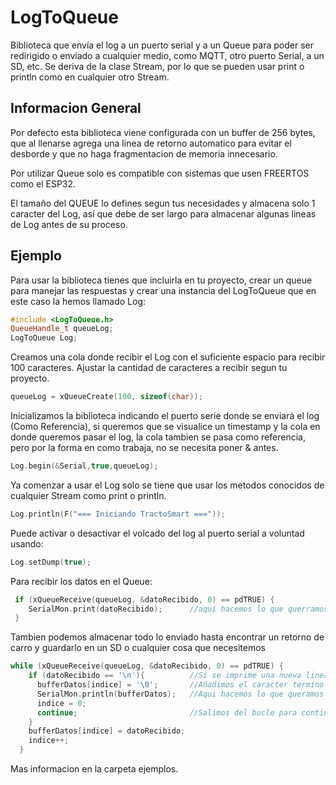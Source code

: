 # LogToQueue
Biblioteca que envía el log a un puerto serial y a un Queue para poder ser redirigido o enviado a cualquier medio, como MQTT, otro puerto Serial, a un SD, etc. Se deriva de la clase Stream, por lo que se pueden usar print o println como en cualquier otro Stream.

## Informacion General

Por defecto esta biblioteca viene configurada con un buffer de 256 bytes, que al llenarse agrega una linea de retorno automatico para evitar el desborde y que no haga fragmentacion de memoria innecesario.

Por utilizar Queue solo es compatible con sistemas que usen FREERTOS como el ESP32.

El tamaño del QUEUE lo defines segun tus necesidades y almacena solo 1 caracter del Log, así que debe de ser largo para almacenar algunas lineas de Log antes de su proceso.

## Ejemplo
Para usar la biblioteca tienes que incluirla en tu proyecto, crear un queue para manejar las respuestas y crear una instancia del LogToQueue que en este caso la hemos llamado Log:
```cpp
#include <LogToQueue.h>
QueueHandle_t queueLog;
LogToQueue Log;
```

Creamos una cola donde recibir el Log  con el suficiente espacio para recibir 100 caracteres. Ajustar la cantidad de caracteres a recibir segun tu proyecto.

```cpp
queueLog = xQueueCreate(100, sizeof(char));
```

Inicializamos la biblioteca indicando el puerto serie donde se enviará el log (Como Referencia), si queremos que se visualice un timestamp y la cola en donde queremos pasar el log, la cola tambien se pasa como referencia, pero por la forma en como trabaja, no se necesita poner & antes.
```cpp
Log.begin(&Serial,true,queueLog);
```

Ya comenzar a usar el Log solo se tiene que usar los metodos conocidos de cualquier Stream como print o println.

```cpp
Log.println(F("=== Iniciando TractoSmart ==="));
```

Puede activar o desactivar el volcado del log al puerto serial a voluntad usando:
```cpp
Log.setDump(true);
```
Para recibir los datos en el Queue:
```cpp
 if (xQueueReceive(queueLog, &datoRecibido, 0) == pdTRUE) {
    SerialMon.print(datoRecibido);      //aqui hacemos lo que querramos con el dato recibido
 }
```
Tambien podemos almacenar todo lo enviado hasta encontrar un retorno de carro y guardarlo en un SD o cualquier cosa que necesitemos
```cpp
while (xQueueReceive(queueLog, &datoRecibido, 0) == pdTRUE) {
    if (datoRecibido == '\n'){          //Si se imprime una nueva linea se ejecuta o se hace algo con el buffer
      bufferDatos[indice] = '\0';       //Añadimos el caracter termino del array (para que no se imprima el resto del array)
      SerialMon.println(bufferDatos);   //Aqui hacemos lo que queramos con el bufferDatos q contiene toda la lniea enviada
      indice = 0;
      continue;                         //Salimos del bucle para continuar con otros procesos
    }
    bufferDatos[indice] = datoRecibido;
    indice++;
  }
```

Mas informacion en la carpeta ejemplos.